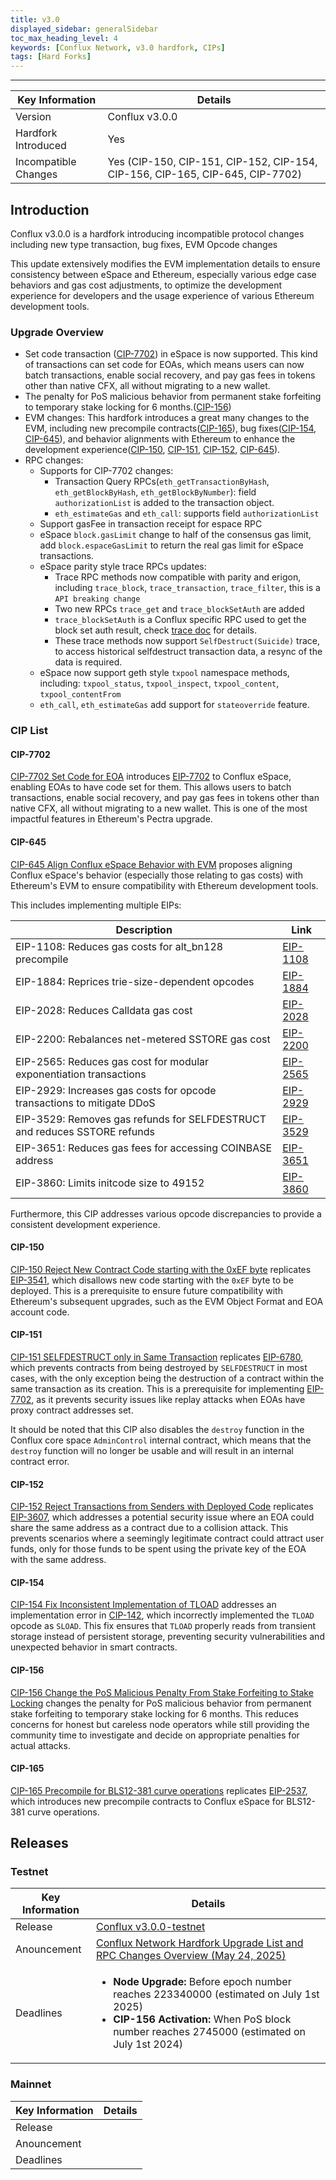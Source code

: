 ```yaml
---
title: v3.0
displayed_sidebar: generalSidebar
toc_max_heading_level: 4
keywords: [Conflux Network, v3.0 hardfork, CIPs]
tags: [Hard Forks]
---
```

---

| Key Information | Details |
| --- | --- |
| Version | Conflux v3.0.0 |
| Hardfork Introduced | Yes |
| Incompatible Changes | Yes (CIP-150, CIP-151, CIP-152, CIP-154, CIP-156, CIP-165, CIP-645, CIP-7702) |

## Introduction

Conflux v3.0.0 is a hardfork introducing incompatible protocol changes including new type transaction, bug fixes, EVM Opcode changes

This update extensively modifies the EVM implementation details to ensure consistency between eSpace and Ethereum, especially various edge case behaviors and gas cost adjustments, to optimize the development experience for developers and the usage experience of various Ethereum development tools.

### Upgrade Overview

- Set code transaction ([CIP-7702](https://github.com/Conflux-Chain/CIPs/blob/master/CIPs/cip-7702.md)) in eSpace is now supported. This kind of transactions can set code for EOAs, which means users can now batch transactions, enable social recovery, and pay gas fees in tokens other than native CFX, all without migrating to a new wallet.
- The penalty for PoS malicious behavior from permanent stake forfeiting to temporary stake locking for 6 months.([CIP-156](#cip-156))
- EVM changes: This hardfork introduces a great many changes to the EVM, including new precompile contracts([CIP-165](#cip-165)), bug fixes([CIP-154](#cip-154), [CIP-645](#cip-645)), and behavior alignments with Ethereum to enhance the development experience([CIP-150](#cip-150), [CIP-151](#cip-151), [CIP-152](#cip-152), [CIP-645](#cip-645)).
- RPC changes:
  - Supports for CIP-7702 changes:
    - Transaction Query RPCs(`eth_getTransactionByHash`, `eth_getBlockByHash`, `eth_getBlockByNumber`): field `authorizationList` is added to the transaction object.
    - `eth_estimateGas` and `eth_call`: supports field `authorizationList`
  - Support gasFee in transaction receipt for espace RPC
  - eSpace `block.gasLimit` change to half of the consensus gas limit, add `block.espaceGasLimit` to return the real gas limit for eSpace transactions.
  - eSpace parity style trace RPCs updates:
    - Trace RPC methods now compatible with parity and erigon, including `trace_block`, `trace_transaction`, `trace_filter`, this is a `API breaking change`
    - Two new RPCs `trace_get` and `trace_blockSetAuth` are added
    - `trace_blockSetAuth` is a Conflux specific RPC used to get the block set auth result, check [trace doc](https://github.com/Conflux-Chain/conflux-rust/blob/master/docs/transaction-trace/parity-style-trace.md#trace-setauth7702) for details.
    - These trace methods now support `SelfDestruct(Suicide)` trace, to access historical selfdestruct transaction data, a resync of the data is required.
  - eSpace now support geth style `txpool` namespace methods, including: `txpool_status`, `txpool_inspect`, `txpool_content`, `txpool_contentFrom`
  - `eth_call`, `eth_estimateGas` add support for `stateoverride` feature.


### CIP List

#### CIP-7702

[CIP-7702 Set Code for EOA](https://github.com/Conflux-Chain/CIPs/blob/master/CIPs/cip-7702.md) introduces [EIP-7702](https://eips.ethereum.org/EIPS/eip-7702) to Conflux eSpace, enabling EOAs to have code set for them. This allows users to batch transactions, enable social recovery, and pay gas fees in tokens other than native CFX, all without migrating to a new wallet. This is one of the most impactful features in Ethereum's Pectra upgrade.

#### CIP-645

[CIP-645 Align Conflux eSpace Behavior with EVM](https://github.com/Conflux-Chain/CIPs/blob/master/CIPs/cip-645.md) proposes aligning Conflux eSpace's behavior (especially those relating to gas costs) with Ethereum's EVM to ensure compatibility with Ethereum development tools.

This includes implementing multiple EIPs:

| Description | Link |
|-----------------------------------------------------------------------------|----------------------------------------------------------------------|
| EIP-1108: Reduces gas costs for alt_bn128 precompile | [EIP-1108](https://eips.ethereum.org/EIPS/eip-1108) |
| EIP-1884: Reprices trie-size-dependent opcodes | [EIP-1884](https://eips.ethereum.org/EIPS/eip-1884) |
| EIP-2028: Reduces Calldata gas cost | [EIP-2028](https://eips.ethereum.org/EIPS/eip-2028) |
| EIP-2200: Rebalances net-metered SSTORE gas cost | [EIP-2200](https://eips.ethereum.org/EIPS/eip-2200) |
| EIP-2565: Reduces gas cost for modular exponentiation transactions | [EIP-2565](https://eips.ethereum.org/EIPS/eip-2565) |
| EIP-2929: Increases gas costs for opcode transactions to mitigate DDoS | [EIP-2929](https://eips.ethereum.org/EIPS/eip-2929) |
| EIP-3529: Removes gas refunds for SELFDESTRUCT and reduces SSTORE refunds | [EIP-3529](https://eips.ethereum.org/EIPS/eip-3529) |
| EIP-3651: Reduces gas fees for accessing COINBASE address | [EIP-3651](https://eips.ethereum.org/EIPS/eip-3651) |
| EIP-3860: Limits initcode size to 49152 | [EIP-3860](https://eips.ethereum.org/EIPS/eip-3860) |

Furthermore, this CIP addresses various opcode discrepancies to provide a consistent development experience.

#### CIP-150

[CIP-150 Reject New Contract Code starting with the 0xEF byte](https://github.com/Conflux-Chain/CIPs/blob/master/CIPs/cip-150.md) replicates [EIP-3541](https://eips.ethereum.org/EIPS/eip-3541), which disallows new code starting with the `0xEF` byte to be deployed. This is a prerequisite to ensure future compatibility with Ethereum's subsequent upgrades, such as the EVM Object Format and EOA account code.

#### CIP-151

[CIP-151 SELFDESTRUCT only in Same Transaction](https://github.com/Conflux-Chain/CIPs/blob/master/CIPs/cip-151.md) replicates [EIP-6780](https://eips.ethereum.org/EIPS/eip-6780), which prevents contracts from being destroyed by `SELFDESTRUCT` in most cases, with the only exception being the destruction of a contract within the same transaction as its creation. This is a prerequisite for implementing [EIP-7702](https://eips.ethereum.org/EIPS/eip-7702), as it prevents security issues like replay attacks when EOAs have proxy contract addresses set.

It should be noted that this CIP also disables the `destroy` function in the Conflux core space `AdminControl` internal contract, which means that the `destroy` function will no longer be usable and will result in an internal contract error.

#### CIP-152

[CIP-152 Reject Transactions from Senders with Deployed Code](https://github.com/Conflux-Chain/CIPs/blob/master/CIPs/cip-152.md) replicates [EIP-3607](https://eips.ethereum.org/EIPS/eip-3607), which addresses a potential security issue where an EOA could share the same address as a contract due to a collision attack. This prevents scenarios where a seemingly legitimate contract could attract user funds, only for those funds to be spent using the private key of the EOA with the same address.

#### CIP-154

[CIP-154 Fix Inconsistent Implementation of TLOAD](https://github.com/Conflux-Chain/CIPs/blob/master/CIPs/cip-154.md) addresses an implementation error in [CIP-142](https://github.com/Conflux-Chain/CIPs/blob/master/CIPs/cip-142.md), which incorrectly implemented the `TLOAD` opcode as `SLOAD`. This fix ensures that `TLOAD` properly reads from transient storage instead of persistent storage, preventing security vulnerabilities and unexpected behavior in smart contracts.

#### CIP-156

[CIP-156 Change the PoS Malicious Penalty From Stake Forfeiting to Stake Locking](https://github.com/Conflux-Chain/CIPs/blob/master/CIPs/cip-156.md) changes the penalty for PoS malicious behavior from permanent stake forfeiting to temporary stake locking for 6 months. This reduces concerns for honest but careless node operators while still providing the community time to investigate and decide on appropriate penalties for actual attacks.

#### CIP-165

[CIP-165 Precompile for BLS12-381 curve operations](https://github.com/Conflux-Chain/CIPs/blob/master/CIPs/cip-165.md) replicates [EIP-2537](https://eips.ethereum.org/EIPS/eip-2537), which introduces new precompile contracts to Conflux eSpace for BLS12-381 curve operations.

## Releases

### Testnet

| Key Information | Details |
| --- | --- |
| Release | [Conflux v3.0.0-testnet](https://github.com/Conflux-Chain/conflux-rust/releases/tag/v3.0.0-testnet) |
| Anouncement | [Conflux Network Hardfork Upgrade List and RPC Changes Overview (May 24, 2025)](https://forum.conflux.fun/t/conflux-network-hardfork-upgrade-list-and-rpc-changes-overview-may-24-2025/22261) |
| Deadlines | <ul><li>**Node Upgrade:** Before epoch number reaches 223340000 (estimated on July 1st 2025)</li><li>**CIP-156 Activation:** When PoS block number reaches 2745000 (estimated on July 1st 2024)</li></ul> |

### Mainnet

| Key Information | Details |
| --- | --- |
| Release |  |
| Anouncement |  |
| Deadlines |  |
